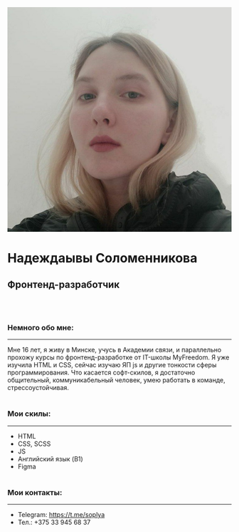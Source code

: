 ![](i.jpg "")
# Надеждаывы Соломенникова 
## Фронтенд-разработчик      
 <br><br>
### **Немного обо мне:** 
***
 Мне 16 лет, я живу в Минске, учусь в Академии связи, и параллельно прохожу курсы по фронтенд-разработке от IT-школы MyFreedom. Я уже изучила HTML и CSS, сейчас изучаю ЯП js и другие тонкости сферы программирования. 
Что касается софт-скилов, я достаточно общительный, коммуникабельный человек, умею работать в команде, стрессоустойчивая.
<br><br>
### **Мои скилы:** 
***
- HTML
- CSS, SCSS
- JS
- Английский язык (B1)
- Figma
<br><br>
### **Мои контакты:** 
***
- Telegram: https://t.me/soplya 
- Тел.: +375 33 945 68 37
